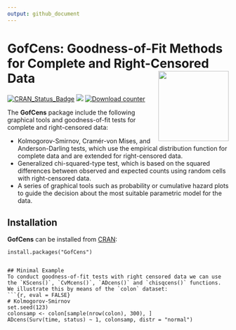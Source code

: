 ```yaml
---
output: github_document
---
```


# GofCens: Goodness-of-Fit Methods for Complete and Right-Censored Data <img src="man/figures/logo.png" align="right" alt="" width="160" />


<!-- badges: start -->
[![CRAN_Status_Badge](https://www.r-pkg.org/badges/version-last-release/GofCens)](https://cran.r-project.org/package=GofCens)
[![](https://cranlogs.r-pkg.org/badges/grand-total/GofCens)](https://cran.r-project.org/package=GofCens)
[![Download counter](https://cranlogs.r-pkg.org/badges/GofCens)](https://cran.r-project.org/package=GofCens)
<!-- badges: end -->

The **GofCens** package include the following graphical tools and goodness-of-fit tests for complete and right-censored data: 
- Kolmogorov-Smirnov, Cramér-von Mises, and Anderson-Darling tests, which use the empirical distribution function for complete data and are extended for right-censored data.
- Generalized chi-squared-type test, which is based on the squared differences between observed and expected counts using random cells with right-censored data.
- A series of graphical tools such as probability or cumulative hazard plots to guide the decision about the most suitable parametric model for the data.

## Installation
**GofCens** can be installed from [CRAN](https://cran.r-project.org/):
```{r CRAN-instalation, eval = FALSE}
install.packages("GofCens")
```

```

## Minimal Example
To conduct goodness-of-fit tests with right censored data we can use the `KScens()`, `CvMcens()`, `ADcens()` and `chisqcens()` functions. We illustrate this by means of the `colon` dataset:
```{r, eval = FALSE}
# Kolmogorov-Smirnov
set.seed(123)
colonsamp <- colon[sample(nrow(colon), 300), ]
ADcens(Surv(time, status) ~ 1, colonsamp, distr = "normal")
```
